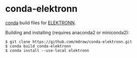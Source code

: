 # conda-elektronn
[conda](https://github.com/conda/conda) build files for [ELEKTRONN](https://github.com/ELEKTRONN/ELEKTRONN).

Building and installing (requires anaconda2 or miniconda2):

    $ git clone https://github.com/mdraw/conda-elektronn.git
    $ conda build conda-elektronn
    $ conda install --use-local elektronn
